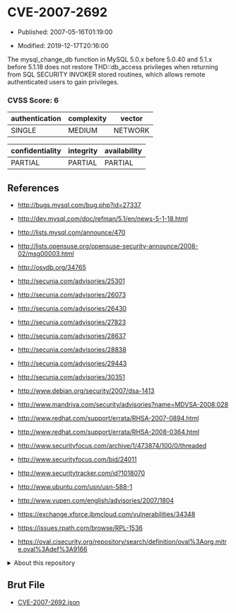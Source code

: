 # CVE-2007-2692

- Published: 2007-05-16T01:19:00

- Modified: 2019-12-17T20:16:00

The mysql_change_db function in MySQL 5.0.x before 5.0.40 and 5.1.x before 5.1.18 does not restore THD::db_access privileges when returning from SQL SECURITY INVOKER stored routines, which allows remote authenticated users to gain privileges.

### CVSS Score: **6**

| authentication | complexity | vector |
| --- | --- | --- |
| SINGLE | MEDIUM | NETWORK |

| confidentiality | integrity | availability |
| --- | --- | --- |
| PARTIAL | PARTIAL | PARTIAL |

## References

* http://bugs.mysql.com/bug.php?id=27337

* http://dev.mysql.com/doc/refman/5.1/en/news-5-1-18.html

* http://lists.mysql.com/announce/470

* http://lists.opensuse.org/opensuse-security-announce/2008-02/msg00003.html

* http://osvdb.org/34765

* http://secunia.com/advisories/25301

* http://secunia.com/advisories/26073

* http://secunia.com/advisories/26430

* http://secunia.com/advisories/27823

* http://secunia.com/advisories/28637

* http://secunia.com/advisories/28838

* http://secunia.com/advisories/29443

* http://secunia.com/advisories/30351

* http://www.debian.org/security/2007/dsa-1413

* http://www.mandriva.com/security/advisories?name=MDVSA-2008:028

* http://www.redhat.com/support/errata/RHSA-2007-0894.html

* http://www.redhat.com/support/errata/RHSA-2008-0364.html

* http://www.securityfocus.com/archive/1/473874/100/0/threaded

* http://www.securityfocus.com/bid/24011

* http://www.securitytracker.com/id?1018070

* http://www.ubuntu.com/usn/usn-588-1

* http://www.vupen.com/english/advisories/2007/1804

* https://exchange.xforce.ibmcloud.com/vulnerabilities/34348

* https://issues.rpath.com/browse/RPL-1536

* https://oval.cisecurity.org/repository/search/definition/oval%3Aorg.mitre.oval%3Adef%3A9166

<details>
<summary>About this repository</summary> 

  This repository is part of the project [Live Hack CVE](https://github.com/Live-Hack-CVE). Main website can be found [www.live-hack.org](https://www.live-hack.org) 
  
  Made by [Sn0wAlice](https://github.com/Sn0wAlice) for the people that care about security and need to have a feed of the latest CVEs. Hope you enjoy it, don't forget to star the repo and follow me on [Twitter](https://twitter.com/Sn0wAlice) and [Github](https://github.com/Sn0wAlice). And that is my [personnal website](https://www.alice-snow.me/)

  - [Home Page](https://github.com/Live-Hack-CVE)
  - [Framework](https://github.com/Live-Hack-CVE/cve-framework)
  - [CVE database](https://github.com/Live-Hack-CVE/full_database)
  - [Changelog](https://github.com/Live-Hack-CVE/Changelog)
</details>

## Brut File

* [CVE-2007-2692.json](https://raw.githubusercontent.com/Live-Hack-CVE/full_database/main/cves/2007/CVE-2007-2692.json)


